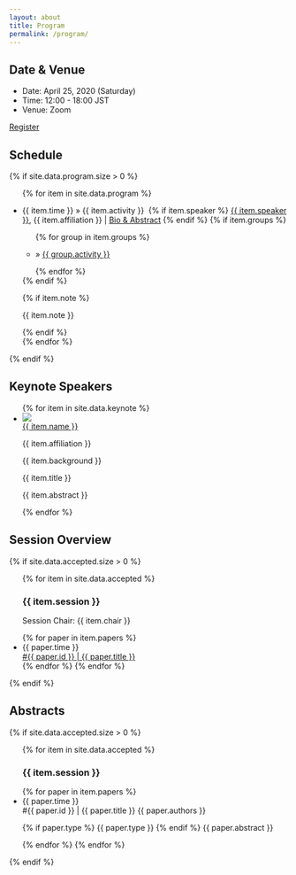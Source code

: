 ```yaml
---
layout: about
title: Program
permalink: /program/
---
```


<div class="abstract">
    <h2>Date & Venue</h2>
    <div class="abstract-overview">
        <ul class="sidebar-items program">
            <li>Date: April 25, 2020 (Saturday)</li>
            <li>Time: 12:00 - 18:00 JST</li>
            <li>Venue: Zoom</li>
        </ul>
    </div>
    <a class="cta-btn" href="https://docs.google.com/forms/d/e/1FAIpQLSdhIGUPeT72mqjApOYsphPKrvdyD_MetG8ueh-oo-x1aP32Rg/viewform" target="_blank">Register</a>
    <h2>Schedule</h2>
    {% if site.data.program.size > 0 %}
    <ul class="sidebar-items program">
        {% for item in site.data.program %}
            <li>
                <p>
                    <span class="news-date">{{ item.time }}</span> &#187; 
                    <span class="news-text">{{ item.activity }}</span>&nbsp;
                    {% if item.speaker %}
                        <a class="program-speaker" href="{{ item.website }}" target="_blank">{{ item.speaker }}</a>,
                        {{ item.affiliation }} | <a href="{{ item.link }}">Bio & Abstract</a>
                    {% endif %}
                    {% if item.groups %}
                        <ul class="sidebar-items program group">
                            {% for group in item.groups %}
                            <li>
                                <p>
                                    <!-- <span class="news-date">{{ group.time }}</span>  -->
                                    &#187; <a class="news-text" href="#{{ group.link }}">{{ group.activity }}</a>
                                </p>
                            </li>
                            {% endfor %}
                        </ul>
                    {% endif %}
                </p>
                {% if item.note %}<p class="program-note">{{ item.note }}</p>{% endif %}
            </li>
        {% endfor %}
    </ul>
    {% endif %}
    <h2>Keynote Speakers</h2>
    <div class="abstract-overview">
        <ul class="sidebar-items keynote">
            {% for item in site.data.keynote %}
                <li>
                    <img class="keynote-photo" id="{{ item.link }}" src="../{{ item.photo }}"/>
                    <div>
                        <a class="keynote-speaker" href="{{ item.website }}" target="_blank">{{ item.name }}</a>
                        <p class="keynote-affil">{{ item.affiliation }}</p>
                        <p class="keynote-bg">{{ item.background }}</p>
                    </div>
                </li>
                <p class="keynote-title">{{ item.title }}</p>
                <p class="keynote-abstract">{{ item.abstract }}</p>
            {% endfor %}
        </ul>
    </div>
    <h2 id="accepted-submissions">Session Overview</h2>
    {% if site.data.accepted.size > 0 %}
    <ul class="sidebar-items program">
        {% for item in site.data.accepted %}
            <h3 id="{{ item.link }}">{{ item.session }}</h3>
            <p class="program-sessionchair">Session Chair: {{ item.chair }}</p>
            {% for paper in item.papers %}
            <li class="accepted-submission">
                <div class="accepted-time">{{ paper.time }}</div>
                <div class="accepted-details">
                    <a class="accepted-detail accepted-title" href="#{{ paper.id }}">#{{ paper.id }} | {{ paper.title }}</a>
                </div>
            </li>
            {% endfor %}
        {% endfor %}
    </ul>
    {% endif %}
    <h2 id="accepted-submissions">Abstracts</h2>
    {% if site.data.accepted.size > 0 %}
    <ul class="sidebar-items program">
        {% for item in site.data.accepted %}
            <h3>{{ item.session }}</h3>
            {% for paper in item.papers %}
            <li class="accepted-submission">
                <div class="accepted-time">{{ paper.time }}</div>
                <div class="accepted-details">
                    <span id="{{ paper.id }}" class="accepted-detail accepted-title">#{{ paper.id }} | {{ paper.title }}</span>
                    <span class="accepted-detail accepted-authors">{{ paper.authors }}</span>
                    <p class="accepted-abstract">
                        {% if paper.type %}
                        <span class="accepted-type">{{ paper.type }}</span>
                        {% endif %}
                        {{ paper.abstract }}
                    </p>
                </div>
            </li>
            {% endfor %}
        {% endfor %}
    </ul>
    {% endif %}
</div>